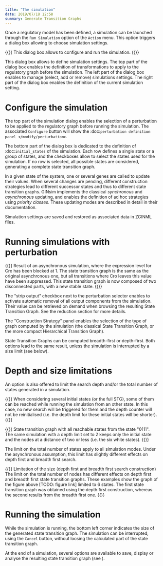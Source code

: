 ```yaml
---
title: "The simulation"
date: 2019/07/18 12:58
summary: Generate Transition Graphs
---
```




Once a regulatory model has been defined, a simulation can be launched
through the ``Run Simulation`` option of the ``Action`` menu.
This option triggers a dialog box allowing to choose simulation settings.

{{<fig src="simulation_config.png" title="Simulation settings">}}
This dialog box allows to configure and run the simulation.
{{</fig>}}


This dialog box allows to define simulation settings.
The top part of the dialog box enables the definition of transformations to apply to
the regulatory graph before the simulation.
The left part of the dialog box enables to manage (select, add or remove) simulations settings.
The right part of the dialog box enables the definition of the current simulation setting.


Configure the simulation
=========================

The top part of the simulation dialog enables the selection of a perturbation
to be applied to the regulatory graph before running the simulation. The associated ``Configure``
button will show the :doc:`perturbation definition panel </modify/perturbation>`.

The bottom part of the dialog box is dedicated to the definition of
:doc:`initial_states` of the simulation.
Each row defines a single state or a group of states, and the checkboxes allow
to select the states used for the simulation. If no row is selected, all possible
states are considered, generating a complete state transition graph.


In a given state of the system, one or several genes are called to update their
values. When several changes are pending, different construction strategies lead to
different successor states and thus to different state transition graphs.
GINsim implements the classical <em>synchronous</em> and <em>asynchronous</em>
updating, and enables the definition of ad hoc strategies using <em>priority classes</em>.
These updating modes are described in detail in <link xref="tool-simulation-updating-mode">their documentation</link>.


Simulation settings are saved and restored as associated data in <link xref="format-zginml">ZGINML files</link>.

Running simulations with perturbation
=====================================

{{<fig src="blocking.png" title="Perturbation simulation result">}}
Result of an asynchronous simulation, where the expression level for
Cro has been blocked at 1.
The state transition graph is the same as the original asynchronous one,
but all transitions where Cro leaves this value have been suppressed.
This state transition graph is now composed of two disconnected parts,
with a new stable state.
{{</fig>}}

The "strip output" checkbox next to the perturbation selector enables to
activate automatic removal of all output components from the simulation.
Their value can be retrieved on demand when browsing the resulting 
State Transition Graph. See the <link xref="lrg-modifier-reduction">reduction</link> section for more details.


The "Construction Strategy" panel enables the selection of the type of graph computed
by the simulation (the classical <link xref="transition-graphs#stg">State Transition Graph</link>,
or the more compact <link xref="transition-graphs#htg">Hierarchical Transition Graph</link>).

State Transition Graphs can be computed breadth-first or depth-first.
Both options lead to the same result, unless the simulation is interrupted by
a <link xref="#dslimit">size limit</link> (see below).



Depth and size limitations
==========================

An option is also offered to limit the search depth and/or the total number of
states generated in a simulation.

{{<notice warning>}}
When considering several initial states (or the full STG), some of 
them can be reached while running the simulation from an other state.
In this case, no new search will be triggered for them and the depth
counter will not be reinitialised (i.e. the depth limit for these 
initial states will be shorter).
{{</notice>}}

{{<fig src="stg_depth_limit.png" title="Limitation of the depth in the case of a depth first construction">}}
State transition graph with all reachable states from the state "0111".
The same simulation with a depth limit set to 2 keeps only the initial state
and the nodes at a distance of two or less (i.e. the six white states).
{{</fig>}}

The limit on the total number of states apply to all simulation modes. Under the
asynchronous assumption, this limit has slightly different effects on depth first
and breadth first search.

{{<fig src="stg_size_limit.png">}}
Limitation of the size (depth first and breadth first search construction)
The limit on the total number of nodes has different effects on depth
first and breadth first state transition graphs. These examples show the
graph of the figure above [TODO: figure link] limited to 6
states. The first state transition graph was obtained using the depth
first construction, whereas the second results from the breadth first
one.
{{</fig>}}


Running the simulation
======================

While the simulation is running, the bottom left corner indicates
the size of the generated state transition graph. The simulation
can be interrupted, using the ``Cancel`` button, without loosing
the calculated part of the state transition graph.

At the end of a simulation, several options are available to save,
display or analyse the resulting state transition graph
(see <link xref="gui-whattodo" />).

